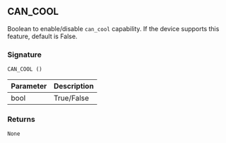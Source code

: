 ## CAN\_COOL

Boolean to enable/disable `can_cool` capability. If the device supports this feature, default is False.


### Signature

`CAN_COOL ()`


| Parameter | Description |
| --- | --- |
| bool | True/False |

### Returns

`None`


